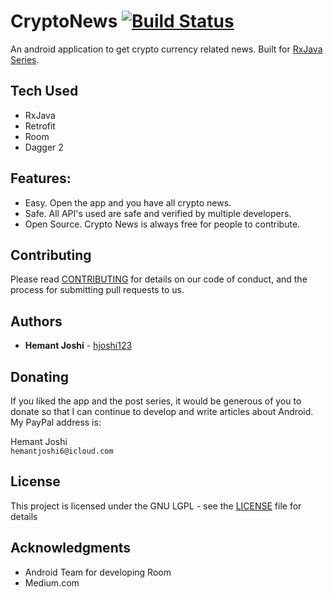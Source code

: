 # CryptoNews [![Build Status](https://travis-ci.org/hjoshi123/CryptoNews.svg?branch=master)](https://travis-ci.org/hjoshi123/CryptoNews)

An android application to get crypto currency related news. Built for [RxJava Series](https://android.jlelse.eu/be-reactive-develop-your-next-app-with-rxjava-5b51ed9b4c39).  

## Tech Used
* RxJava
* Retrofit
* Room
* Dagger 2

## Features:
* Easy. Open the app and you have all crypto news.
* Safe. All API's used are safe and verified by multiple developers.
* Open Source. Crypto News is always free for people to contribute.

## Contributing

Please read [CONTRIBUTING](https://github.com/hjoshi123/CryptoNews/blob/master/CONTRIBUTING.md) for details on our code of conduct, and the process for submitting pull requests to us.

## Authors

* **Hemant Joshi** - [hjoshi123](https://github.com/hjoshi123)

## Donating

If you liked the app and the post series, it would be generous of you to donate so that I can continue to develop and write articles about Android. 
My PayPal address is:

Hemant Joshi
<br>
`hemantjoshi6@icloud.com`

## License

This project is licensed under the GNU LGPL - see the [LICENSE](https://github.com/hjoshi123/CryptoNews/blob/master/LICENSE.md) file for details

## Acknowledgments

* Android Team for developing Room 
* Medium.com
